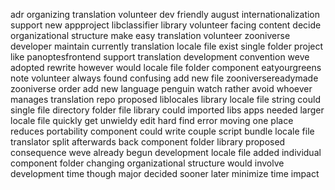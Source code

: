 adr organizing translation volunteer dev friendly august internationalization support new appproject libclassifier library volunteer facing content decide organizational structure make easy translation volunteer zooniverse developer maintain currently translation locale file exist single folder project like panoptesfrontend support translation development convention weve adopted rewrite however would locale file folder component eatyourgreens note volunteer always found confusing add new file zooniversereadymade zooniverse order add new language penguin watch rather avoid whoever manages translation repo proposed liblocales library locale file string could single file directory folder file library could imported libs apps needed larger locale file quickly get unwieldy edit hard find error moving one place reduces portability component could write couple script bundle locale file translator split afterwards back component folder library proposed consequence weve already begun development locale file added individual component folder changing organizational structure would involve development time though major decided sooner later minimize time impact
